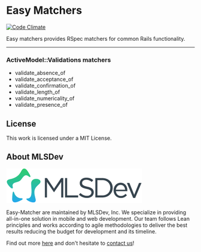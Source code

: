 # Easy Matchers

[![Code Climate](https://codeclimate.com/github/MLSDev/easy-matchers/badges/gpa.svg)](https://codeclimate.com/github/MLSDev/easy-matchers)

Easy matchers provides RSpec matchers for common Rails functionality.

----

### ActiveModel::Validations matchers

* validate_absence_of
* validate_acceptance_of
* validate_confirmation_of
* validate_length_of
* validate_numericality_of
* validate_presence_of

## License

This work is licensed under a MIT License.

## About MLSDev

[<img src="/mlsdev-logo.png" alt="MLSDev.com">][mlsdev]

Easy-Matcher are maintained by MLSDev, Inc. We specialize in providing all-in-one solution in mobile and web development. Our team follows Lean principles and works according to agile methodologies to deliver the best results reducing the budget for development and its timeline. 

Find out more [here][mlsdev] and don't hesitate to [contact us][contact]!

[mlsdev]: http://mlsdev.com
[contact]: http://mlsdev.com/contact_us
